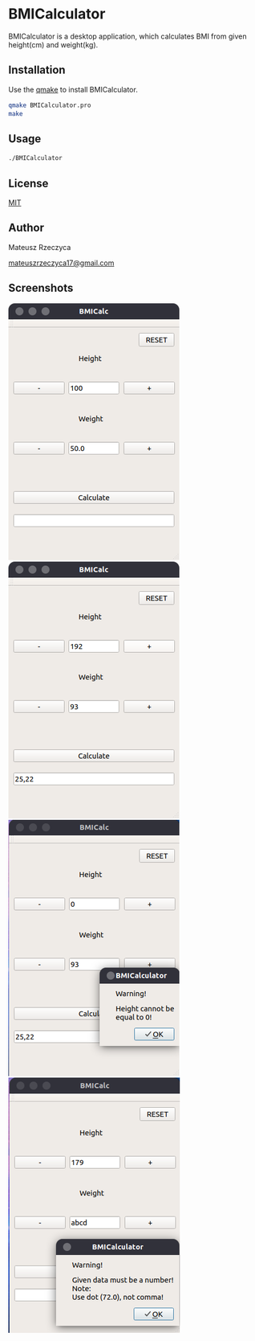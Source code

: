 # BMICalculator

BMICalculator is a desktop application, which calculates BMI from given height(cm) and weight(kg).

## Installation

Use the [qmake](https://doc.qt.io/qt-5/qmake-manual.html) to install BMICalculator.

```bash
qmake BMICalculator.pro
make
```

## Usage

```bash
./BMICalculator
```

## License
[MIT](https://choosealicense.com/licenses/mit/)

## Author

Mateusz Rzeczyca

mateuszrzeczyca17@gmail.com

## Screenshots

![alt-text-1](img/default.png "img/default.png") 
![alt-text-2](img/example_calc.png "img/example_calc.png") 
![alt-text-3](img/error_height.png "img/error_height.png") 
![alt-text-4](img/error_not_number.png "img/error_not_number.png")
